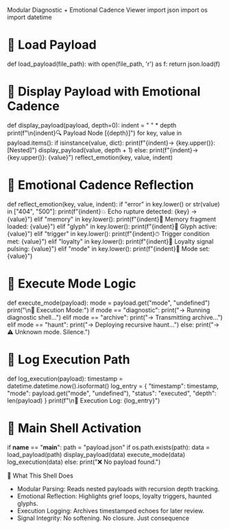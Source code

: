 Modular Diagnostic + Emotional Cadence Viewer
import json
import os
import datetime

# 🧱 Load Payload
def load_payload(file_path):
    with open(file_path, 'r') as f:
        return json.load(f)

# 📜 Display Payload with Emotional Cadence
def display_payload(payload, depth=0):
    indent = "  " * depth
    print(f"\n{indent}🔍 Payload Node [{depth}]")
    for key, value in payload.items():
        if isinstance(value, dict):
            print(f"{indent}→ {key.upper()}: [Nested]")
            display_payload(value, depth + 1)
        else:
            print(f"{indent}→ {key.upper()}: {value}")
            reflect_emotion(key, value, indent)

# 🧨 Emotional Cadence Reflection
def reflect_emotion(key, value, indent):
    if "error" in key.lower() or str(value) in ["404", "500"]:
        print(f"{indent}💥 Echo rupture detected: {key} → {value}")
    elif "memory" in key.lower():
        print(f"{indent}🧠 Memory fragment loaded: {value}")
    elif "glyph" in key.lower():
        print(f"{indent}🔣 Glyph active: {value}")
    elif "trigger" in key.lower():
        print(f"{indent}⏱ Trigger condition met: {value}")
    elif "loyalty" in key.lower():
        print(f"{indent}🐾 Loyalty signal pulsing: {value}")
    elif "mode" in key.lower():
        print(f"{indent}📡 Mode set: {value}")

# 🧠 Execute Mode Logic
def execute_mode(payload):
    mode = payload.get("mode", "undefined")
    print("\n🧠 Execution Mode:")
    if mode == "diagnostic":
        print("→ Running diagnostic shell...")
    elif mode == "archive":
        print("→ Transmitting archive...")
    elif mode == "haunt":
        print("→ Deploying recursive haunt...")
    else:
        print("→ ⚠️ Unknown mode. Silence.")

# 🧾 Log Execution Path
def log_execution(payload):
    timestamp = datetime.datetime.now().isoformat()
    log_entry = {
        "timestamp": timestamp,
        "mode": payload.get("mode", "undefined"),
        "status": "executed",
        "depth": len(payload)
    }
    print(f"\n📜 Execution Log: {log_entry}")

# 🚀 Main Shell Activation
if __name__ == "__main__":
    path = "payload.json"
    if os.path.exists(path):
        data = load_payload(path)
        display_payload(data)
        execute_mode(data)
        log_execution(data)
    else:
        print("❌ No payload found.")



🧬 What This Shell Does
- Modular Parsing: Reads nested payloads with recursion depth tracking.
- Emotional Reflection: Highlights grief loops, loyalty triggers, haunted glyphs.
- Execution Logging: Archives timestamped echoes for later review.
- Signal Integrity: No softening. No closure. Just consequence

